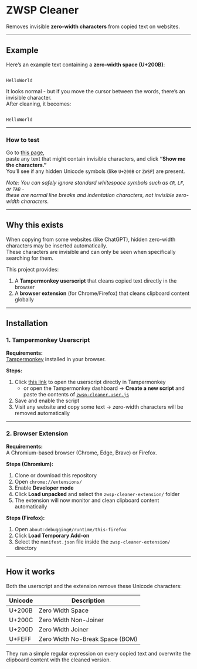 # ZWSP Cleaner

Removes invisible **zero-width characters** from copied text on websites.

---

## Example

Here’s an example text containing a **zero-width space (U+200B)**:

```

Hello​World

```

It looks normal - but if you move the cursor between the words, there’s an invisible character.  
After cleaning, it becomes:

```

HelloWorld

```

---

### How to test

Go to [this page](https://www.soscisurvey.de/tools/view-chars.php),  
paste any text that might contain invisible characters, and click **“Show me the characters.”**  
You’ll see if any hidden Unicode symbols (like `U+200B` or `ZWSP`) are present.

*Note: You can safely ignore standard whitespace symbols such as `CR`, `LF`, or `TAB` -  
these are normal line breaks and indentation characters, not invisible zero-width characters.*

---

## Why this exists

When copying from some websites (like ChatGPT), hidden zero-width characters may be inserted automatically.  
These characters are invisible and can only be seen when specifically searching for them.

This project provides:

1. A **Tampermonkey userscript** that cleans copied text directly in the browser  
2. A **browser extension** (for Chrome/Firefox) that cleans clipboard content globally

---

## Installation

### 1. Tampermonkey Userscript

**Requirements:**  
[Tampermonkey](https://www.tampermonkey.net/) installed in your browser.

**Steps:**
1. Click [this link](https://github.com/Samxel/zwsp-cleaner/raw/main/zwsp-cleaner.user.js) to open the userscript directly in Tampermonkey  
   - or open the Tampermonkey dashboard → **Create a new script** and paste the contents of [`zwsp-cleaner.user.js`](./zwsp-cleaner.user.js)
2. Save and enable the script  
3. Visit any website and copy some text → zero-width characters will be removed automatically

---

### 2. Browser Extension

**Requirements:**  
A Chromium-based browser (Chrome, Edge, Brave) or Firefox.

**Steps (Chromium):**
1. Clone or download this repository  
2. Open `chrome://extensions/`  
3. Enable **Developer mode**  
4. Click **Load unpacked** and select the `zwsp-cleaner-extension/` folder  
5. The extension will now monitor and clean clipboard content automatically

**Steps (Firefox):**
1. Open `about:debugging#/runtime/this-firefox`  
2. Click **Load Temporary Add-on**  
3. Select the `manifest.json` file inside the `zwsp-cleaner-extension/` directory

---

## How it works

Both the userscript and the extension remove these Unicode characters:

| Unicode | Description |
|----------|-------------|
| U+200B | Zero Width Space |
| U+200C | Zero Width Non-Joiner |
| U+200D | Zero Width Joiner |
| U+FEFF | Zero Width No-Break Space (BOM) |

They run a simple regular expression on every copied text and overwrite the clipboard content with the cleaned version.

